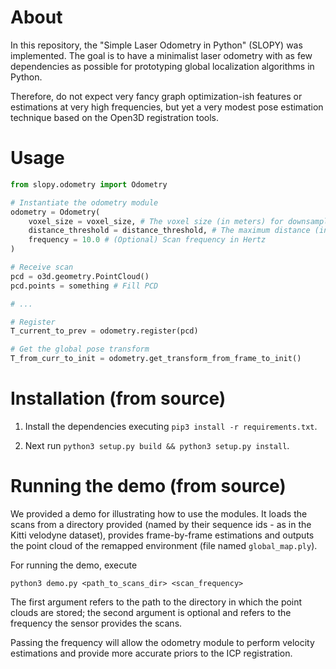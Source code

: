 # About
In this repository, the "Simple Laser Odometry in Python" (SLOPY) was implemented. The goal is to have a minimalist laser odometry with as few dependencies as possible for prototyping global localization algorithms in Python. 

Therefore, do not expect very fancy graph optimization-ish features or estimations at very high frequencies, but yet a very modest pose estimation technique based on the Open3D registration tools.

# Usage
```python
from slopy.odometry import Odometry

# Instantiate the odometry module
odometry = Odometry(
    voxel_size = voxel_size, # The voxel size (in meters) for downsampling the input
    distance_threshold = distance_threshold, # The maximum distance (in meters) two consecutive scans can be from each other
    frequency = 10.0 # (Optional) Scan frequency in Hertz
)

# Receive scan
pcd = o3d.geometry.PointCloud()
pcd.points = something # Fill PCD

# ...

# Register
T_current_to_prev = odometry.register(pcd)

# Get the global pose transform
T_from_curr_to_init = odometry.get_transform_from_frame_to_init()
```

# Installation (from source)
1. Install the dependencies executing `pip3 install -r requirements.txt`. 

2. Next run `python3 setup.py build && python3 setup.py install`.

# Running the demo (from source)
We provided a demo for illustrating how to use the modules. It loads the scans from a directory provided (named by their sequence ids - as in the Kitti velodyne dataset), provides frame-by-frame estimations and outputs the point cloud of the remapped environment (file named `global_map.ply`).

For running the demo, execute
```
python3 demo.py <path_to_scans_dir> <scan_frequency>
```

The first argument refers to the path to the directory in which the point clouds are stored; the second argument is optional and refers to the frequency the sensor provides the scans. 

Passing the frequency will allow the odometry module to perform velocity estimations and provide more accurate priors to the ICP registration.
